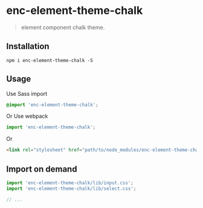 # enc-element-theme-chalk
> element component chalk theme.


## Installation
```shell
npm i enc-element-theme-chalk -S
```

## Usage

Use Sass import
```css
@import 'enc-element-theme-chalk';
```

Or Use webpack
```javascript
import 'enc-element-theme-chalk';
```

Or
```html
<link rel="stylesheet" href="path/to/node_modules/enc-element-theme-chalk/lib/index.css">
```

##  Import on demand
```javascript
import 'enc-element-theme-chalk/lib/input.css';
import 'enc-element-theme-chalk/lib/select.css';

// ...
```
